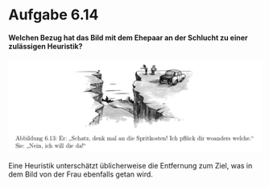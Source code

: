 # Aufgabe 6.14

#### Welchen Bezug hat das Bild mit dem Ehepaar an der Schlucht zu einer zulässigen Heuristik?
![Ehepaar an Schlucht](../../images/abbildung_6_13.png)

Eine Heuristik unterschätzt üblicherweise die Entfernung zum Ziel, was in dem Bild von der Frau ebenfalls getan wird.
